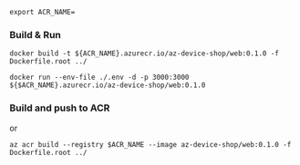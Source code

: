 
```
export ACR_NAME=
```

### Build & Run

```
docker build -t ${ACR_NAME}.azurecr.io/az-device-shop/web:0.1.0 -f Dockerfile.root ../

docker run --env-file ./.env -d -p 3000:3000 ${$ACR_NAME}.azurecr.io/az-device-shop/web:0.1.0 
```

### Build and push to ACR

or
```
az acr build --registry $ACR_NAME --image az-device-shop/web:0.1.0 -f Dockerfile.root ../
```
